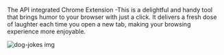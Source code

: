 The API integrated Chrome Extension -This is a delightful and handy tool that brings humor to your browser with just a click. It delivers a fresh dose of laughter each time you open a new
tab, making your browsing experience more enjoyable.

![dog-jokes img](https://github.com/anshi8269/Dog-Jokes/assets/79527285/e97451f6-48be-47b4-85ff-c773defb127b)
